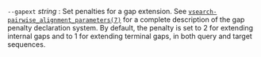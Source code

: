 `--gapext` *string*
: Set penalties for a gap extension. See
  [`vsearch-pairwise_alignment_parameters(7)`](./misc/vsearch-pairwise_alignment_parameters.7.md)
  for a complete description of the gap penalty declaration system. By
  default, the penalty is set to 2 for extending internal gaps and to
  1 for extending terminal gaps, in both query and target sequences.
